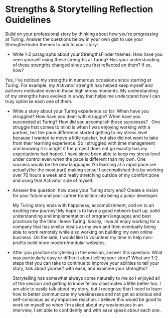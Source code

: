# Strengths & Storytelling Reflection Guidelines

Build on your professional story by thinking about how you're progressing at Turing. Answer the questions below in your own gist to use your StrengthsFinder themes to add to your story:

* Write 1-2 paragraphs about your StrengthsFinder themes: How have you seen yourself using these strengths at Turing? Has your understanding of these strengths changed since you first reflected on them? If so, how?

Yes, I've noticed my strengths in numerous occasions since starting at Turing. For example, my Activator strength has helped keep myself and partners motivated even in those high stress moments. My understanding of my strengths have evolved in a way that helps me understand how I can truly optimize each one of them.

* Write a story about your Turing experience so far: When have you struggled? How have you dealt with struggle? When have you succeeded at Turing? How did you accomplish those successes?
  
  One struggle that comes to mind is when I was enjoying working with a partner, but the pace difference started getting to my stress level because I wanted to move a little quicker, but also did not want to take from their learning experience. So I struggled with time management and knowing it is alright if the project does not go exactly has my expectations had hoped. I have since been able to keep my stress level under control even when the pace is different than my own.
  One success would be the new languages I'm learning at a rapid pace are actually(for the most part) making sense! I accomplished this by working over 70 hours a week and really stretching outside of my comfort zone and using that Activator side of myself.

* Answer the question: how does your Turing story end? Create a vision for your future and your career transition into being a junior developer.
  
  My Turing story ends with happiness, accomplishment, and on to an exciting new journey! My hope is to have a good network built up, solid understanding and implementation of program languages and best practices by the time I leave Turing. Ideally, I would enjoy working for a company that has similar ideals as my own and then eventually being able to work remotely while also working on building my own online business. On the side, I would like to volunteer my time to help non-profits build more modern/modular websites.

* After you practice storytelling in the session, answer this question: What was particularly easy or difficult about telling your story? What are 1-2 steps that you can take to continue to improve your abilities to tell your story, talk about yourself with ease, and examine your strengths?
  
  Storytelling has somewhat always come naturally to me so I enjoyed all of the session and getting to know fellow classmates a little better too. I am able to easily talk about my story, but I recognize that I need to learn how to better communicate my weaknesses and not get so anxious and self-conscious as my impulsive reaction. I believe this would be good to work on myself so when I'm asked about my weaknesses in an interview, I am able to confidently and with ease speak about each one.
